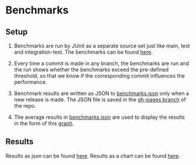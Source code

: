 # Benchmarks

## Setup

1. Benchmarks are run by JUnit as a separate source set just like main, test and integration-test. The benchmarks can be 
found [here](/src/benchmark/java/com/commercetools/sync/sdk2/benchmark).

2. Every time a commit is made in any branch, the benchmarks are run and the run shows whether the benchmarks exceed the
pre-defined threshold, so that we know if the corresponding commit influences the performance.

3. Benchmark results are written as JSON to 
[benchmarks.json](https://commercetools.github.io/commercetools-sync-java/benchmarks/benchmarks.json) only when a 
new release is made. The JSON file is saved in the [gh-pages branch](https://github.com/commercetools/commercetools-sync-java/tree/gh-pages) 
of the repo.

4. The average results in [benchmarks.json](https://commercetools.github.io/commercetools-sync-java/benchmarks/benchmarks.json)
are used to display the results in the form of this [graph](https://commercetools.github.io/commercetools-sync-java/benchmarks/). 


## Results

Results as json can be found [here](https://commercetools.github.io/commercetools-sync-java/benchmarks/benchmarks.json).
Results as a chart can be found [here](https://commercetools.github.io/commercetools-sync-java/benchmarks/).
